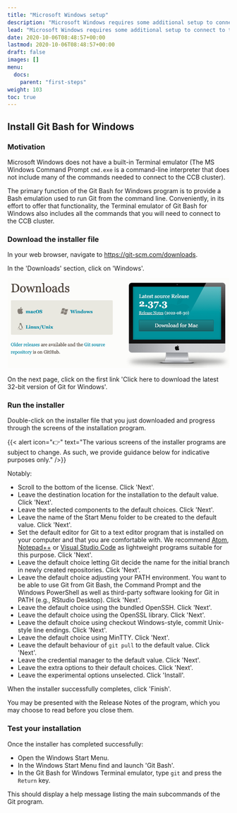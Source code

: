 ```yaml
---
title: "Microsoft Windows setup"
description: "Microsoft Windows requires some additional setup to connect to the SSH cluster more conveniently."
lead: "Microsoft Windows requires some additional setup to connect to the SSH cluster more conveniently."
date: 2020-10-06T08:48:57+00:00
lastmod: 2020-10-06T08:48:57+00:00
draft: false
images: []
menu:
  docs:
    parent: "first-steps"
weight: 103
toc: true
---
```


## Install Git Bash for Windows

### Motivation

Microsoft Windows does not have a built-in Terminal emulator
(The MS Windows Command Prompt `cmd.exe` is a command-line interpreter
that does not include many of the commands needed to connect to
the CCB cluster).

The primary function of the Git Bash for Windows program is to provide
a Bash emulation used to run Git from the command line.
Conveniently, in its effort to offer that functionality,
the Terminal emulator of Git Bash for Windows also includes
all the commands that you will need to connect to the CCB cluster.

### Download the installer file

In your web browser, navigate to <https://git-scm.com/downloads>.

In the 'Downloads' section, click on 'Windows'.

![Downloads page for the git-scm website.](git-scm-downloads.png)

On the next page, click on the first link
'Click here to download the latest 32-bit version of Git for Windows'.

### Run the installer

Double-click on the installer file that you just downloaded
and progress through the screens of the installation program.

{{< alert icon="👉" text="The various screens of the installer programs are subject to change. As such, we provide guidance below for indicative purposes only." />}}


Notably:

- Scroll to the bottom of the license.
  Click 'Next'.
- Leave the destination location for the installation to the default value.
  Click 'Next'.
- Leave the selected components to the default choices.
  Click 'Next'.
- Leave the name of the Start Menu folder to be created to the default value.
  Click 'Next'.
- Set the default editor for Git to a text editor program that is installed on your computer
  and that you are comfortable with.
  We recommend
  [Atom][atom-editor],
  [Notepad++][notepad-plus-plus] or
  [Visual Studio Code][visual-studio-code]
  as lightweight programs suitable for this purpose.
  Click 'Next'.
- Leave the default choice letting Git decide the name for the initial branch
  in newly created repositories.
  Click 'Next'.
- Leave the default choice adjusting your PATH environment.
  You want to be able to use Git from Git Bash, the Command Prompt and the Windows PowerShell
  as well as third-party software looking for Git in PATH (e.g., RStudio Desktop).
  Click 'Next'.
- Leave the default choice using the bundled OpenSSH.
  Click 'Next'.
- Leave the default choice using the OpenSSL library.
  Click 'Next'.
- Leave the default choice using checkout Windows-style, commit Unix-style line endings.
  Click 'Next'.
- Leave the default choice using MinTTY.
  Click 'Next'.
- Leave the default behaviour of `git pull` to the default value.
  Click 'Next'.
- Leave the credential manager to the default value.
  Click 'Next'.
- Leave the extra options to their default choices.
  Click 'Next'.
- Leave the experimental options unselected.
  Click 'Install'.

When the installer successfully completes, click 'Finish'.

You may be presented with the Release Notes of the program, which you may choose to read
before you close them.

### Test your installation

Once the installer has completed successfully:

- Open the Windows Start Menu.
- In the Windows Start Menu find and launch 'Git Bash'.
- In the Git Bash for Windows Terminal emulator, type `git` and press the `Return` key.

This should display a help message listing the main subcommands of the Git program.

<!-- Link definitions -->

[atom-editor]: https://atom.io/
[notepad-plus-plus]: https://notepad-plus-plus.org/
[visual-studio-code]: https://code.visualstudio.com/
